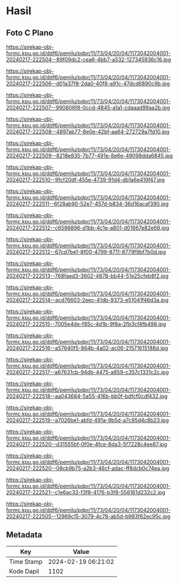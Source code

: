 # Hasil

## Foto C Plano

https://sirekap-obj-formc.kpu.go.id/ddf6/pemilu/pdpr/11/73/04/20/04/1173042004001-20240217-222504--89f09dc2-cea6-4bb7-a532-127345936c16.jpg

https://sirekap-obj-formc.kpu.go.id/ddf6/pemilu/pdpr/11/73/04/20/04/1173042004001-20240217-222506--d01a37f8-2da0-40f8-a91c-47dcd6890c9b.jpg

https://sirekap-obj-formc.kpu.go.id/ddf6/pemilu/pdpr/11/73/04/20/04/1173042004001-20240217-222507--990806f8-0ccd-4845-a1a1-cdaaad99aa2b.jpg

https://sirekap-obj-formc.kpu.go.id/ddf6/pemilu/pdpr/11/73/04/20/04/1173042004001-20240217-222508--4897ab77-8e0e-42bf-aa64-272729a7fd10.jpg

https://sirekap-obj-formc.kpu.go.id/ddf6/pemilu/pdpr/11/73/04/20/04/1173042004001-20240217-222509--8218e835-7b77-491e-8e6e-49098dda6845.jpg

https://sirekap-obj-formc.kpu.go.id/ddf6/pemilu/pdpr/11/73/04/20/04/1173042004001-20240217-222510--9fcf20df-455e-4739-91d4-db1a6e419f47.jpg

https://sirekap-obj-formc.kpu.go.id/ddf6/pemilu/pdpr/11/73/04/20/04/1173042004001-20240217-222511--6f28ab90-52e7-457d-b834-36d16acaf390.jpg

https://sirekap-obj-formc.kpu.go.id/ddf6/pemilu/pdpr/11/73/04/20/04/1173042004001-20240217-222512--c6596896-d1bb-4c1e-a801-d01667e82e68.jpg

https://sirekap-obj-formc.kpu.go.id/ddf6/pemilu/pdpr/11/73/04/20/04/1173042004001-20240217-222512--67cd7be1-8f00-4799-8711-8779f9bf7b0d.jpg

https://sirekap-obj-formc.kpu.go.id/ddf6/pemilu/pdpr/11/73/04/20/04/1173042004001-20240217-222513--768faed3-3602-4878-bb44-51e25cfeb8f2.jpg

https://sirekap-obj-formc.kpu.go.id/ddf6/pemilu/pdpr/11/73/04/20/04/1173042004001-20240217-222514--acd76603-2eec-41db-9373-e51041f46d3a.jpg

https://sirekap-obj-formc.kpu.go.id/ddf6/pemilu/pdpr/11/73/04/20/04/1173042004001-20240217-222515--7005e4de-f85c-4d1b-9f8a-2fb3cf4fb498.jpg

https://sirekap-obj-formc.kpu.go.id/ddf6/pemilu/pdpr/11/73/04/20/04/1173042004001-20240217-222516--a57640f5-864b-4a02-ac06-21571615188d.jpg

https://sirekap-obj-formc.kpu.go.id/ddf6/pemilu/pdpr/11/73/04/20/04/1173042004001-20240217-222517--a67631cb-94db-4475-a859-c357c1331c2c.jpg

https://sirekap-obj-formc.kpu.go.id/ddf6/pemilu/pdpr/11/73/04/20/04/1173042004001-20240217-222518--aa043684-5a55-416b-bb0f-bdfcf0cdf432.jpg

https://sirekap-obj-formc.kpu.go.id/ddf6/pemilu/pdpr/11/73/04/20/04/1173042004001-20240217-222519--a7026be1-abfd-491a-9b5d-a7c95d4c8b23.jpg

https://sirekap-obj-formc.kpu.go.id/ddf6/pemilu/pdpr/11/73/04/20/04/1173042004001-20240217-222520--d31555bf-0f0e-4fce-8da3-5f7228c4ee87.jpg

https://sirekap-obj-formc.kpu.go.id/ddf6/pemilu/pdpr/11/73/04/20/04/1173042004001-20240217-222520--08cb9b75-a2b3-46cf-adac-ff8dcb0c74ea.jpg

https://sirekap-obj-formc.kpu.go.id/ddf6/pemilu/pdpr/11/73/04/20/04/1173042004001-20240217-222521--c1e6ac33-f3f8-4176-b3f8-556161d232c2.jpg

https://sirekap-obj-formc.kpu.go.id/ddf6/pemilu/pdpr/11/73/04/20/04/1173042004001-20240217-222505--12969c15-3079-4c78-ab5d-b983f62ec95c.jpg


## Metadata

| Key        | Value               |
| ---------- | ------------------- |
| Time Stamp | 2024-02-19 06:21:02 |
| Kode Dapil | 1102                |



